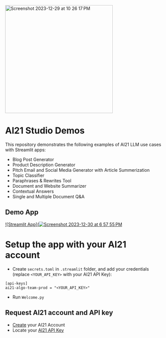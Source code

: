<img width="346" alt="Screenshot 2023-12-29 at 10 26 17 PM" src="https://github.com/chenw-ai21/ai21-studio-streamlit/assets/153112649/dd66ba69-3dbf-43c2-a5a4-2d048b389f06">

# AI21 Studio Demos

This repository demonstrates the following examples of AI21 LLM use cases with Streamlit apps:
- Blog Post Generator
- Product Description Generator 
- Pitch Email and Social Media Generator with Article Summerization
- Topic Classifier
- Paraphrases & Rewrites Tool
- Document and Website Summarizer
- Contextual Answers
- Single and Multiple Document Q&A

## Demo App
[![Streamlit App](![Screenshot 2023-12-30 at 6 57 55 PM](https://github.com/chenw-ai21/ai21-studio-streamlit/assets/153112649/be71526e-c774-4133-b9ac-b097d1fd0d78)]([https://langchain-quickstart.streamlit.app/](https://ai21-studio-app-demo-test1.streamlit.app/))

# Setup the app with your AI21 account 
- Create `secrets.toml` in `.streamlit` folder,  and add your credentials (replace `<YOUR_API_KEY>` with your AI21 API Key):
```
[api-keys]
ai21-algo-team-prod = "<YOUR_API_KEY>"
```
- Run `Welcome.py`

## Request AI21 account and API key
- [Create]((https://studio.ai21.com/login)https://studio.ai21.com/login) your AI21 Account
- Locate your [AI21 API Key](https://studio.ai21.com/account/api-key)
